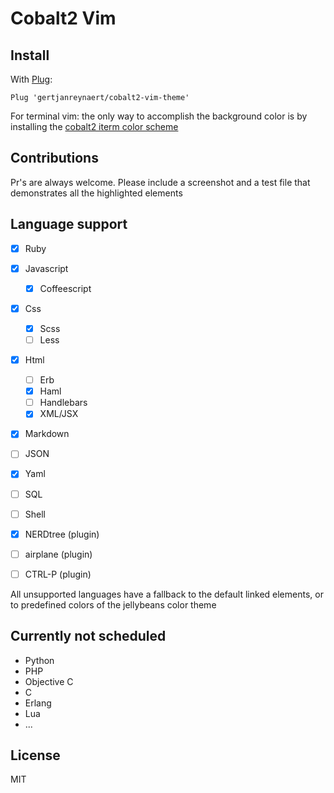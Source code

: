 Cobalt2 Vim
===========

Install
-------

With [Plug](https://github.com/junegunn/vim-plug):

    Plug 'gertjanreynaert/cobalt2-vim-theme'

For terminal vim: the only way to accomplish the background color is by
installing the [cobalt2 iterm color
scheme](https://github.com/wesbos/Cobalt2-iterm/blob/master/cobalt2.itermcolors)

Contributions
-------------

Pr's are always welcome. Please include a screenshot and a test file that
demonstrates all the highlighted elements

Language support
----------------

- [x] Ruby
- [x] Javascript
  - [x] Coffeescript

- [x] Css
  - [x] Scss
  - [ ] Less

- [x] Html
  - [ ] Erb
  - [x] Haml
  - [ ] Handlebars
  - [x] XML/JSX

- [x] Markdown
- [ ] JSON
- [x] Yaml
- [ ] SQL
- [ ] Shell

- [x] NERDtree (plugin)
- [ ] airplane (plugin)
- [ ] CTRL-P (plugin)

All unsupported languages have a fallback to the default linked elements, or
to predefined colors of the jellybeans color theme

Currently not scheduled
-----------------------

- Python
- PHP
- Objective C
- C
- Erlang
- Lua
- ...

License
-------

MIT
